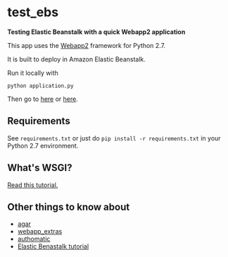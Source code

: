 # test_ebs

**Testing Elastic Beanstalk with a quick Webapp2 application**

This app uses the [Webapp2](https://webapp-improved.appspot.com/index.html) framework for Python 2.7.

It is built to deploy in Amazon Elastic Beanstalk. 

Run it locally with

    python application.py

Then go to [here](http://127.0.0.1:8080/test) or [here](http://127.0.0.1:8080/).

## Requirements

See `requirements.txt` or just do `pip install -r requirements.txt` in your Python 2.7 environment.

## What's WSGI?

[Read this tutorial.](http://docs.webob.org/en/latest/do-it-yourself.html)

## Other things to know about

- [agar](https://pythonhosted.org/agar/agar.html)
- [webapp_extras](https://webapp-improved.appspot.com/guide/extras.html)
- [authomatic](http://peterhudec.github.io/authomatic/examples/credentials.html)
- [Elastic Benastalk tutorial](https://www.youtube.com/watch?v=rsg4YI4mljg)

